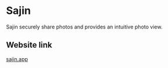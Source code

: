 # Sajin
Sajin securely share photos and provides an intuitive photo view.

## Website link
[sajin.app](https://sajin.app/)
